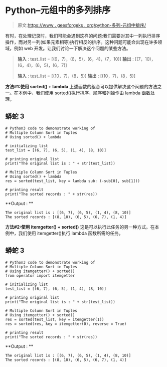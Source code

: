 # Python–元组中的多列排序

> 原文:[https://www . geesforgeks . org/python-多列-元组中排序/](https://www.geeksforgeeks.org/python-mutiple-column-sort-in-tuples/)

有时，在处理记录时，我们可能会遇到这样的问题:我们需要对其中一列执行排序操作，而对另一列(如果元素相等)执行相反的排序。这种问题可能会出现在许多领域，例如 web 开发。让我们讨论一下解决这个问题的某些方法。

> **输入** : test_list = [(6，7)，(6，5)，(6，4)，(7，10)]
> **输出** : [(7，10)，(6，4)，(6，5)，(6，7)]
> 
> **输入** : test_list = [(10，7)，(8，5)]
> **输出** : [(10，7)，(8，5)]

**方法#1:使用 sorted() + lambda**
上述函数的组合可以提供解决这个问题的方法之一。在本例中，我们使用 sorted()执行排序，顺序和列操作由 lambda 函数处理。

## 蟒蛇 3

```
# Python3 code to demonstrate working of
# Multiple Column Sort in Tuples
# Using sorted() + lambda

# initializing list
test_list = [(6, 7), (6, 5), (1, 4), (8, 10)]

# printing original list
print("The original list is : " + str(test_list))

# Multiple Column Sort in Tuples
# Using sorted() + lambda
res = sorted(test_list, key = lambda sub: (-sub[0], sub[1]))

# printing result
print("The sorted records : " + str(res))
```

**Output : **

```
The original list is : [(6, 7), (6, 5), (1, 4), (8, 10)]
The sorted records : [(8, 10), (6, 5), (6, 7), (1, 4)]
```

**方法#2:使用 itemgetter() + sorted()**
这是可以执行此任务的另一种方式。在本例中，我们使用 itemgetter()执行 lambda 函数所需的任务。

## 蟒蛇 3

```
# Python3 code to demonstrate working of
# Multiple Column Sort in Tuples
# Using itemgetter() + sorted()
from operator import itemgetter

# initializing list
test_list = [(6, 7), (6, 5), (1, 4), (8, 10)]

# printing original list
print("The original list is : " + str(test_list))

# Multiple Column Sort in Tuples
# Using itemgetter() + sorted()
res = sorted(test_list, key = itemgetter(1))
res = sorted(res, key = itemgetter(0), reverse = True)

# printing result
print("The sorted records : " + str(res))
```

**Output : **

```
The original list is : [(6, 7), (6, 5), (1, 4), (8, 10)]
The sorted records : [(8, 10), (6, 5), (6, 7), (1, 4)]
```